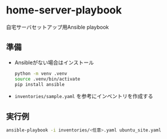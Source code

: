 # home-server-playbook

自宅サーバセットアップ用Ansible playbook

## 準備

* Ansibleがない場合はインストール

    ```sh
    python -m venv .venv
    source .venv/bin/activate
    pip install ansible
    ```

* `inventories/sample.yaml` を参考にインベントリを作成する

## 実行例

```sh
ansible-playbook -i inventories/<任意>.yaml ubuntu_site.yaml
```
